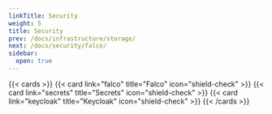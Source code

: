 ```yaml
---
linkTitle: Security
weight: 5
title: Security
prev: /docs/infrastructure/storage/
next: /docs/security/falco/
sidebar:
  open: true
---
```


{{< cards >}} {{< card link="falco" title="Falco" icon="shield-check" >}} {{< card link="secrets" title="Secrets" icon="shield-check" >}}  {{< card link="keycloak" title="Keycloak" icon="shield-check" >}} {{< /cards >}}
